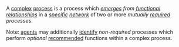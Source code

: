 A [complex](https://github.com/gcassel/Modular-Organization-Terminology/blob/master/terms/complex.md) [process](https://github.com/gcassel/Modular-Organization-Terminology/blob/master/terms/process.md) is a process which *[emerges](https://github.com/gcassel/Modular-Organization-Terminology/blob/master/terms/emergence.md) from [functional](https://github.com/gcassel/Modular-Organization-Terminology/blob/master/terms/function.md) [relationships](https://github.com/gcassel/Modular-Organization-Terminology/blob/master/terms/relationship.md)* in a *[specific](https://github.com/gcassel/Modular-Organization-Terminology/blob/master/terms/specific.md) [network](https://github.com/gcassel/Modular-Organization-Terminology/blob/master/terms/network.md)* of two or more *mutually [required](https://github.com/gcassel/Modular-Organization-Terminology/blob/master/terms/requirement.md) processes*.

Note: [agents](https://github.com/gcassel/Modular-Organization-Terminology/blob/master/terms/agent.md) may additionally [identify](https://github.com/gcassel/Modular-Organization-Terminology/blob/master/terms/identify.md) *non-required* processes which perform *optional* [recommended](https://github.com/gcassel/Modular-Organization-Terminology/blob/master/terms/recommendation.md) functions within a complex process.
